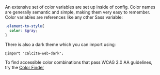 An extensive set of color variables are set up inside of config. Color names are generally semantic and simple, making them very easy to remember. Color variables are references like any other Sass variable:

```scss
.element-to-style{
  color: $gray;
}
```

There is also a dark theme which you can import using:

```
@import "calcite-web-dark";
```

<div class="panel panel-blue leader-2 inline-block">
  <span class="margin-right-half icon-ui-idea"> To find accessible color combinations that pass WCAG 2.0 AA guidelines, try the</span> <a href="{{relativePath}}/guides/a11y#color-finder" class="btn btn-white margin-left-">Color Finder</a></div>
